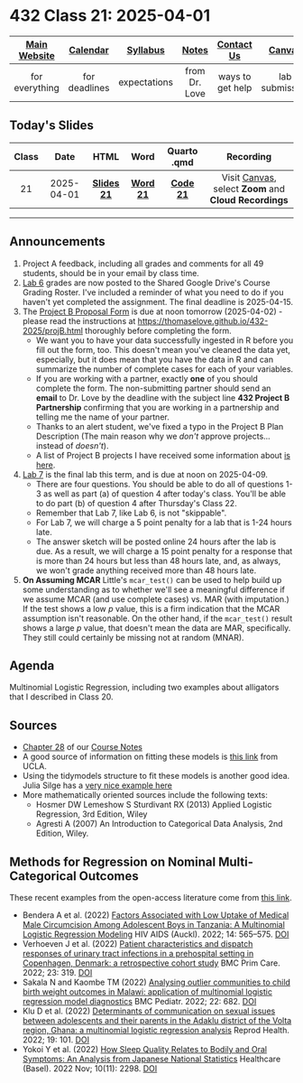 # 432 Class 21: 2025-04-01

[Main Website](https://thomaselove.github.io/432-2025/) | [Calendar](https://thomaselove.github.io/432-2025/calendar.html) | [Syllabus](https://thomaselove.github.io/432-syllabus-2025/) | [Notes](https://thomaselove.github.io/432-notes/) | [Contact Us](https://thomaselove.github.io/432-2025/contact.html) | [Canvas](https://canvas.case.edu) | [Data and Code](https://github.com/THOMASELOVE/432-data) | [Sources](https://github.com/THOMASELOVE/432-classes-2024/tree/main/sources)
:-----------: | :--------------: | :----------: | :---------: | :-------------: | :-----------: | :------------: |:------:
for everything | for deadlines | expectations | from Dr. Love | ways to get help | lab submission | for downloads | to read

## Today's Slides

Class | Date | HTML | Word | Quarto .qmd | Recording
:---: | :--------: | :------: | :------: | :------: | :-------------:
21 | 2025-04-01 | **[Slides 21](https://thomaselove.github.io/432-slides-2025/slides21.html)** | **[Word 21](https://thomaselove.github.io/432-slides-2025/slides21w.docx)** | **[Code 21](https://github.com/THOMASELOVE/432-slides-2025/blob/main/slides21.qmd)** | Visit [Canvas](https://canvas.case.edu/), select **Zoom** and **Cloud Recordings**

---

## Announcements

1. Project A feedback, including all grades and comments for all 49 students, should be in your email by class time.
2. [Lab 6](https://thomaselove.github.io/432-2025/lab6.html) grades are now posted to the Shared Google Drive's Course Grading Roster. I've included a reminder of what you need to do if you haven't yet completed the assignment. The final deadline is 2025-04-15.
3. The [Project B Proposal Form](https://bit.ly/432-2025-projB-proposal) is due at noon tomorrow (2025-04-02) - please read the instructions at <https://thomaselove.github.io/432-2025/projB.html> thoroughly before completing the form.
    - We want you to have your data successfully ingested in R before you fill out the form, too. This doesn't mean you've cleaned the data yet, especially, but it does mean that you have the data in R and can summarize the number of complete cases for each of your variables.
    - If you are working with a partner, exactly **one** of you should complete the form. The non-submitting partner should send an **email** to Dr. Love by the deadline with the subject line **432 Project B Partnership** confirming that you are working in a partnership and telling me the name of your partner.
    - Thanks to an alert student, we've fixed a typo in the Project B Plan Description (The main reason why we *don't* approve projects... instead of *doesn't*).
    - A list of Project B projects I have received some information about [is here](https://github.com/THOMASELOVE/432-classes-2025/tree/main/projectB).
4. [Lab 7](https://thomaselove.github.io/432-2025/lab7.html) is the final lab this term, and is due at noon on 2025-04-09.
    - There are four questions. You should be able to do all of questions 1-3 as well as part (a) of question 4 after today's class. You'll be able to do part (b) of question 4 after Thursday's Class 22.
    - Remember that Lab 7, like Lab 6, is not "skippable".
    - For Lab 7, we will charge a 5 point penalty for a lab that is 1-24 hours late.
    - The answer sketch will be posted online 24 hours after the lab is due. As a result, we will charge a 15 point penalty for a response that is more than 24 hours but less than 48 hours late, and, as always, we won't grade anything received more than 48 hours late.
5. **On Assuming MCAR** Little's `mcar_test()` can be used to help build up some understanding as to whether we'll see a meaningful difference if we assume MCAR (and use complete cases) vs. MAR (with imputation.) If the test shows a low *p* value, this is a firm indication that the MCAR assumption isn't reasonable. On the other hand, if the `mcar_test()` result shows a large *p* value, that doesn't mean the data are MAR, specifically. They still could certainly be missing not at random (MNAR).

## Agenda 

Multinomial Logistic Regression, including two examples about alligators that I described in Class 20.

## Sources

- [Chapter 28](https://thomaselove.github.io/432-notes/multinomial.html) of our [Course Notes](https://thomaselove.github.io/432-2025/notes.html)
- A good source of information on fitting these models is [this link](https://stats.idre.ucla.edu/r/dae/multinomial-logistic-regression/) from UCLA.
- Using the tidymodels structure to fit these models is another good idea. Julia Silge has a [very nice example here](https://juliasilge.com/blog/multinomial-volcano-eruptions/)
- More mathematically oriented sources include the following texts:
  - Hosmer DW Lemeshow S Sturdivant RX (2013) Applied Logistic Regression, 3rd Edition, Wiley
  - Agresti A (2007) An Introduction to Categorical Data Analysis, 2nd Edition, Wiley.

## Methods for Regression on Nominal Multi-Categorical Outcomes

These recent examples from the open-access literature come from [this link](https://github.com/THOMASELOVE/432-sources/blob/main/recent.md).

- Bendera A et al. (2022) [Factors Associated with Low Uptake of Medical Male Circumcision Among Adolescent Boys in Tanzania: A Multinomial Logistic Regression Modeling](https://www.ncbi.nlm.nih.gov/pmc/articles/PMC9785118/) HIV AIDS (Auckl). 2022; 14: 565–575. [DOI](https://doi.org/10.2147%2FHIV.S387380)
- Verhoeven J et al. (2022) [Patient characteristics and dispatch responses of urinary tract infections in a prehospital setting in Copenhagen, Denmark: a retrospective cohort study](https://www.ncbi.nlm.nih.gov/pmc/articles/PMC9736713/) BMC Prim Care. 2022; 23: 319. [DOI](https://doi.org/10.1186%2Fs12875-022-01915-4)
- Sakala N and Kaombe TM (2022) [Analysing outlier communities to child birth weight outcomes in Malawi: application of multinomial logistic regression model diagnostics](https://www.ncbi.nlm.nih.gov/pmc/articles/PMC9701370/) BMC Pediatr. 2022; 22: 682. [DOI](https://doi.org/10.1186%2Fs12887-022-03742-z)
- Klu D et al. (2022) [Determinants of communication on sexual issues between adolescents and their parents in the Adaklu district of the Volta region, Ghana: a multinomial logistic regression analysis](https://www.ncbi.nlm.nih.gov/pmc/articles/PMC9044737/) Reprod Health. 2022; 19: 101. [DOI](https://doi.org/10.1186%2Fs12978-022-01402-0)
- Yokoi Y et al. (2022) [How Sleep Quality Relates to Bodily and Oral Symptoms: An Analysis from Japanese National Statistics](https://www.ncbi.nlm.nih.gov/pmc/articles/PMC9690173/) Healthcare (Basel). 2022 Nov; 10(11): 2298. [DOI](https://doi.org/10.3390%2Fhealthcare10112298)

